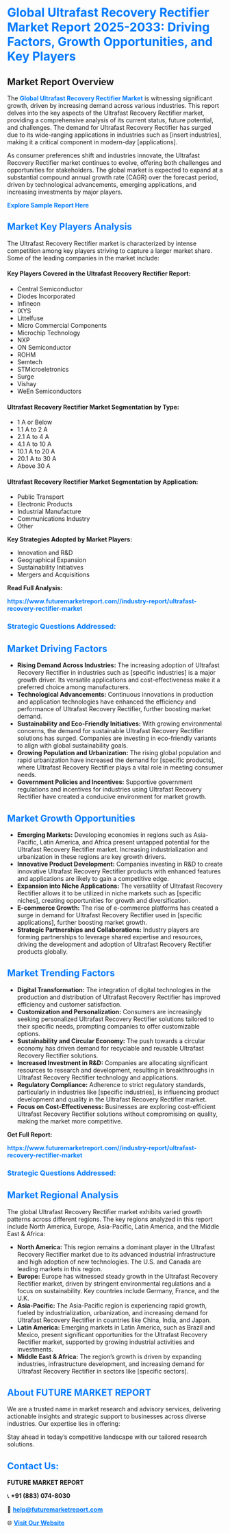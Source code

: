 <h1 style="color: #007BFF;">Global Ultrafast Recovery Rectifier Market Report 2025-2033: Driving Factors, Growth Opportunities, and Key Players</h1>

<section id="overview">
<h2>Market Report Overview</h2>
<p>The <a href="https://www.futuremarketreport.com//industry-report/ultrafast-recovery-rectifier-market" style="color: #007BFF; text-decoration: none;"><strong>Global Ultrafast Recovery Rectifier Market</strong></a> is witnessing significant growth, driven by increasing demand across various industries. This report delves into the key aspects of the Ultrafast Recovery Rectifier market, providing a comprehensive analysis of its current status, future potential, and challenges. The demand for Ultrafast Recovery Rectifier has surged due to its wide-ranging applications in industries such as [insert industries], making it a critical component in modern-day [applications].</p>
<p>As consumer preferences shift and industries innovate, the Ultrafast Recovery Rectifier market continues to evolve, offering both challenges and opportunities for stakeholders. The global market is expected to expand at a substantial compound annual growth rate (CAGR) over the forecast period, driven by technological advancements, emerging applications, and increasing investments by major players.</p>
</section>

<section id="overview">
<p><a href="https://www.futuremarketreport.com//request-sample/reportId=52469" style="color: #007BFF; text-decoration: none;"><strong>Explore Sample Report Here</strong></a></p>
</section>

<section id="key-players">
<h2 style="color: #007BFF;">Market Key Players Analysis</h2>
<p>The Ultrafast Recovery Rectifier market is characterized by intense competition among key players striving to capture a larger market share. Some of the leading companies in the market include:</p>
<h4>Key Players Covered in the Ultrafast Recovery Rectifier Report:</h4>
<ul><li>Central Semiconductor</li><li>Diodes Incorporated</li><li>Infineon</li><li>IXYS</li><li>Littelfuse</li><li>Micro Commercial Components</li><li>Microchip Technology</li><li>NXP</li><li>ON Semiconductor</li><li>ROHM</li><li>Semtech</li><li>STMicroeletronics</li><li>Surge</li><li>Vishay</li><li>WeEn Semiconductors</li></ul>
<h4>Ultrafast Recovery Rectifier Market Segmentation by Type:</h4>
<ul><li>1 A or Below</li><li>1.1 A to 2 A</li><li>2.1 A to 4 A</li><li>4.1 A to 10 A</li><li>10.1 A to 20 A</li><li>20.1 A to 30 A</li><li>Above 30 A</li></ul>

<h4>Ultrafast Recovery Rectifier Market Segmentation by Application:</h4>
<ul><li>Public Transport</li><li>Electronic Products</li><li>Industrial Manufacture</li><li>Communications Industry</li><li>Other</li></ul>
<p><strong>Key Strategies Adopted by Market Players:</strong></p>
<ul>
<li>Innovation and R&D</li>
<li>Geographical Expansion</li>
<li>Sustainability Initiatives</li>
<li>Mergers and Acquisitions</li>
</ul>
</section>

<section>
<p><strong>Read Full Analysis: </strong></p><a href="https://www.futuremarketreport.com//industry-report/ultrafast-recovery-rectifier-market" style="color: #007BFF; text-decoration: none;"><strong>https://www.futuremarketreport.com//industry-report/ultrafast-recovery-rectifier-market</strong></a>
<h3 style="color: #007BFF;">Strategic Questions Addressed:</h3>
</section>

<section id="driving-factors">
<h2 style="color: #007BFF;">Market Driving Factors</h2>
<ul>
<li><strong>Rising Demand Across Industries:</strong> The increasing adoption of Ultrafast Recovery Rectifier in industries such as [specific industries] is a major growth driver. Its versatile applications and cost-effectiveness make it a preferred choice among manufacturers.</li>
<li><strong>Technological Advancements:</strong> Continuous innovations in production and application technologies have enhanced the efficiency and performance of Ultrafast Recovery Rectifier, further boosting market demand.</li>
<li><strong>Sustainability and Eco-Friendly Initiatives:</strong> With growing environmental concerns, the demand for sustainable Ultrafast Recovery Rectifier solutions has surged. Companies are investing in eco-friendly variants to align with global sustainability goals.</li>
<li><strong>Growing Population and Urbanization:</strong> The rising global population and rapid urbanization have increased the demand for [specific products], where Ultrafast Recovery Rectifier plays a vital role in meeting consumer needs.</li>
<li><strong>Government Policies and Incentives:</strong> Supportive government regulations and incentives for industries using Ultrafast Recovery Rectifier have created a conducive environment for market growth.</li>
</ul>
</section>

<section id="growth-opportunities">
<h2 style="color: #007BFF;">Market Growth Opportunities</h2>
<ul>
<li><strong>Emerging Markets:</strong> Developing economies in regions such as Asia-Pacific, Latin America, and Africa present untapped potential for the Ultrafast Recovery Rectifier market. Increasing industrialization and urbanization in these regions are key growth drivers.</li>
<li><strong>Innovative Product Development:</strong> Companies investing in R&D to create innovative Ultrafast Recovery Rectifier products with enhanced features and applications are likely to gain a competitive edge.</li>
<li><strong>Expansion into Niche Applications:</strong> The versatility of Ultrafast Recovery Rectifier allows it to be utilized in niche markets such as [specific niches], creating opportunities for growth and diversification.</li>
<li><strong>E-commerce Growth:</strong> The rise of e-commerce platforms has created a surge in demand for Ultrafast Recovery Rectifier used in [specific applications], further boosting market growth.</li>
<li><strong>Strategic Partnerships and Collaborations:</strong> Industry players are forming partnerships to leverage shared expertise and resources, driving the development and adoption of Ultrafast Recovery Rectifier products globally.</li>
</ul>
</section>

<section id="trending-factors">
<h2 style="color: #007BFF;">Market Trending Factors</h2>
<ul>
<li><strong>Digital Transformation:</strong> The integration of digital technologies in the production and distribution of Ultrafast Recovery Rectifier has improved efficiency and customer satisfaction.</li>
<li><strong>Customization and Personalization:</strong> Consumers are increasingly seeking personalized Ultrafast Recovery Rectifier solutions tailored to their specific needs, prompting companies to offer customizable options.</li>
<li><strong>Sustainability and Circular Economy:</strong> The push towards a circular economy has driven demand for recyclable and reusable Ultrafast Recovery Rectifier solutions.</li>
<li><strong>Increased Investment in R&D:</strong> Companies are allocating significant resources to research and development, resulting in breakthroughs in Ultrafast Recovery Rectifier technology and applications.</li>
<li><strong>Regulatory Compliance:</strong> Adherence to strict regulatory standards, particularly in industries like [specific industries], is influencing product development and quality in the Ultrafast Recovery Rectifier market.</li>
<li><strong>Focus on Cost-Effectiveness:</strong> Businesses are exploring cost-efficient Ultrafast Recovery Rectifier solutions without compromising on quality, making the market more competitive.</li>
</ul>
</section>

<section>
<p><strong>Get Full Report: </strong></p><a href="https://www.futuremarketreport.com//industry-report/ultrafast-recovery-rectifier-market" style="color: #007BFF; text-decoration: none;"><strong>https://www.futuremarketreport.com//industry-report/ultrafast-recovery-rectifier-market</strong></a>
<h3 style="color: #007BFF;">Strategic Questions Addressed:</h3>
</section>


<section id="regional-analysis">
<h2 style="color: #007BFF;">Market Regional Analysis</h2>
<p>The global Ultrafast Recovery Rectifier market exhibits varied growth patterns across different regions. The key regions analyzed in this report include North America, Europe, Asia-Pacific, Latin America, and the Middle East & Africa:</p>
<ul>
<li><strong>North America:</strong> This region remains a dominant player in the Ultrafast Recovery Rectifier market due to its advanced industrial infrastructure and high adoption of new technologies. The U.S. and Canada are leading markets in this region.</li>
<li><strong>Europe:</strong> Europe has witnessed steady growth in the Ultrafast Recovery Rectifier market, driven by stringent environmental regulations and a focus on sustainability. Key countries include Germany, France, and the U.K.</li>
<li><strong>Asia-Pacific:</strong> The Asia-Pacific region is experiencing rapid growth, fueled by industrialization, urbanization, and increasing demand for Ultrafast Recovery Rectifier in countries like China, India, and Japan.</li>
<li><strong>Latin America:</strong> Emerging markets in Latin America, such as Brazil and Mexico, present significant opportunities for the Ultrafast Recovery Rectifier market, supported by growing industrial activities and investments.</li>
<li><strong>Middle East & Africa:</strong> The region’s growth is driven by expanding industries, infrastructure development, and increasing demand for Ultrafast Recovery Rectifier in sectors like [specific sectors].</li>
</ul>
</section>

<footer>
<h2 style="color: #007BFF;">About FUTURE MARKET REPORT</h2>
<p>We are a trusted name in market research and advisory services, delivering actionable insights and strategic support to businesses across diverse industries. Our expertise lies in offering:</p>

<p>Stay ahead in today’s competitive landscape with our tailored research solutions.</p>

<h2 style="color: #007BFF;">Contact Us:</h2>
<p><strong>FUTURE MARKET REPORT</strong></p>
<p>📞 <strong>+91 (883) 074-8030</strong></p>
<p>📧 <strong><a href="mailto:help@futuremarketreport.com" style="color: #007BFF;">help@futuremarketreport.com</a></strong></p>
<p>🌐 <strong><a href="https://www.futuremarketreport.com/" style="color: #007BFF;">Visit Our Website</a></strong></p>
</footer>